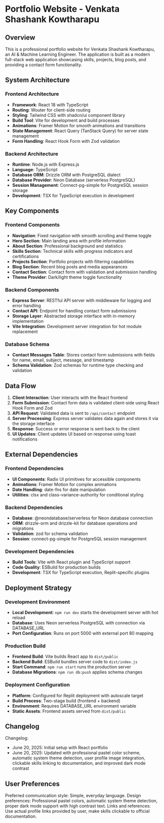 # Portfolio Website - Venkata Shashank Kowtharapu

## Overview

This is a professional portfolio website for Venkata Shashank Kowtharapu, an AI & Machine Learning Engineer. The application is built as a modern full-stack web application showcasing skills, projects, blog posts, and providing a contact form functionality.

## System Architecture

### Frontend Architecture
- **Framework**: React 18 with TypeScript
- **Routing**: Wouter for client-side routing
- **Styling**: Tailwind CSS with shadcn/ui component library
- **Build Tool**: Vite for development and build processes
- **Animations**: Framer Motion for smooth animations and transitions
- **State Management**: React Query (TanStack Query) for server state management
- **Form Handling**: React Hook Form with Zod validation

### Backend Architecture
- **Runtime**: Node.js with Express.js
- **Language**: TypeScript
- **Database ORM**: Drizzle ORM with PostgreSQL dialect
- **Database Provider**: Neon Database (serverless PostgreSQL)
- **Session Management**: Connect-pg-simple for PostgreSQL session storage
- **Development**: TSX for TypeScript execution in development

## Key Components

### Frontend Components
- **Navigation**: Fixed navigation with smooth scrolling and theme toggle
- **Hero Section**: Main landing area with profile information
- **About Section**: Professional background and statistics
- **Skills Section**: Technical skills with progress indicators and certifications
- **Projects Section**: Portfolio projects with filtering capabilities
- **Blog Section**: Recent blog posts and media appearances
- **Contact Section**: Contact form with validation and submission handling
- **Theme Provider**: Dark/light theme toggle functionality

### Backend Components
- **Express Server**: RESTful API server with middleware for logging and error handling
- **Contact API**: Endpoint for handling contact form submissions
- **Storage Layer**: Abstracted storage interface with in-memory implementation
- **Vite Integration**: Development server integration for hot module replacement

### Database Schema
- **Contact Messages Table**: Stores contact form submissions with fields for name, email, subject, message, and timestamp
- **Schema Validation**: Zod schemas for runtime type checking and validation

## Data Flow

1. **Client Interaction**: User interacts with the React frontend
2. **Form Submission**: Contact form data is validated client-side using React Hook Form and Zod
3. **API Request**: Validated data is sent to `/api/contact` endpoint
4. **Server Processing**: Express server validates data again and stores it via the storage interface
5. **Response**: Success or error response is sent back to the client
6. **UI Updates**: Client updates UI based on response using toast notifications

## External Dependencies

### Frontend Dependencies
- **UI Components**: Radix UI primitives for accessible components
- **Animations**: Framer Motion for complex animations
- **Date Handling**: date-fns for date manipulation
- **Utilities**: clsx and class-variance-authority for conditional styling

### Backend Dependencies
- **Database**: @neondatabase/serverless for Neon database connection
- **ORM**: drizzle-orm and drizzle-kit for database operations and migrations
- **Validation**: zod for schema validation
- **Session**: connect-pg-simple for PostgreSQL session management

### Development Dependencies
- **Build Tools**: Vite with React plugin and TypeScript support
- **Code Quality**: ESBuild for production builds
- **Development**: TSX for TypeScript execution, Replit-specific plugins

## Deployment Strategy

### Development Environment
- **Local Development**: `npm run dev` starts the development server with hot reload
- **Database**: Uses Neon serverless PostgreSQL with connection via DATABASE_URL
- **Port Configuration**: Runs on port 5000 with external port 80 mapping

### Production Build
- **Frontend Build**: Vite builds React app to `dist/public`
- **Backend Build**: ESBuild bundles server code to `dist/index.js`
- **Start Command**: `npm run start` runs the production server
- **Database Migrations**: `npm run db:push` applies schema changes

### Deployment Configuration
- **Platform**: Configured for Replit deployment with autoscale target
- **Build Process**: Two-stage build (frontend + backend)
- **Environment**: Requires DATABASE_URL environment variable
- **Static Assets**: Frontend assets served from `dist/public`

## Changelog

Changelog:
- June 20, 2025: Initial setup with React portfolio
- June 20, 2025: Updated with professional pastel color scheme, automatic system theme detection, user profile image integration, clickable skills linking to documentation, and improved dark mode contrast

## User Preferences

Preferred communication style: Simple, everyday language.
Design preferences: Professional pastel colors, automatic system theme detection, proper dark mode support with high contrast text.
Links and references: Use actual profile links provided by user, make skills clickable to official documentation.